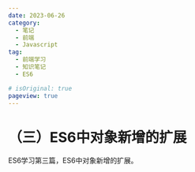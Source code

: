 ```yaml
---
date: 2023-06-26
category:
  - 笔记
  - 前端
  - Javascript
tag:
  - 前端学习
  - 知识笔记
  - ES6

# isOriginal: true
pageview: true
---
```


# **（三）ES6中对象新增的扩展**

ES6学习第三篇，ES6中对象新增的扩展。
<!-- more -->